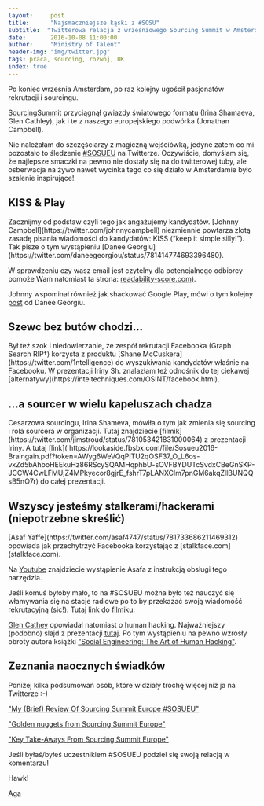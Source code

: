 ```yaml
---
layout:     post
title:      "Najsmaczniejsze kąski z #SOSU"
subtitle:  "Twitterowa relacja z wrześniowego Sourcing Summit w Amsterdamie (2016) "
date:       2016-10-08 11:00:00 
author:     "Ministry of Talent"
header-img: "img/twitter.jpg"
tags: praca, sourcing, rozwój, UK
index: true
---
```


Po koniec września Amsterdam, po raz kolejny ugościł pasjonatów rekrutacji i sourcingu. 

[SourcingSummit](http://sosueurope.com/) przyciągnął gwiazdy światowego formatu (Irina Shamaeva, Glen Cathley), jak i te z naszego europejskiego podwórka (Jonathan Campbell). 

Nie należałam do szczęściarzy z magiczną wejściówką, jedyne zatem co mi pozostało to śledzenie [#SOSUEU](https://twitter.com/search?q=%23sosueu&src=tyah) na Twitterze. 
Oczywiście, domyślam się, że najlepsze smaczki na pewno nie dostały się na do twitterowej tuby, ale osberwacja na żywo nawet wycinka tego co się działo w Amsterdamie było szalenie inspirujące!

<h2 class="section-heading">KISS & Play</h2>
Zacznijmy od podstaw czyli tego jak angażujemy kandydatów. [Johnny Campbell](https://twitter.com/johnnycampbell) niezmiennie powtarza złotą zasadę pisania wiadomości do kandydatów: KISS (“keep it simple silly!”).
Tak pisze o tym wystąpieniu [Danee Georgiu](https://twitter.com/daneegeorgiou/status/781414774693396480).

W sprawdzeniu czy wasz email jest czytelny dla potencjalnego odbiorcy pomoże Wam natomiast ta strona: [readability-score.com)](https://readability-score.com/).

Johnny wspominał również jak shackować Google Play, mówi o tym kolejny [post](https://twitter.com/daneegeorgiou/status/781416351701303296) od Danee Georgiu.

<h2 class="section-heading">Szewc bez butów chodzi...</h2>
Był też szok i niedowierzanie, że zespół rekrutacji Facebooka (Graph Search RIP†) korzysta z produktu [Shane McCuskera](https://twitter.com/1ntelligence) do wyszukiwania kandydatów właśnie na Facebooku. 
W prezentacji Iriny Sh. znalazłam też odnośnik do tej ciekawej [alternatywy](https://inteltechniques.com/OSINT/facebook.html). 

<h2 class="section-heading">...a sourcer w wielu kapeluszach chadza</h2>
Cesarzowa sourcingu, Irina Shameva, mówiła o tym jak zmienia się sourcing i rola sourcera w organizacji.
Tutaj znajdziecie [filmik](https://twitter.com/jimstroud/status/781053421831000064) z prezentacji Iriny. A tutaj [link](
https://lookaside.fbsbx.com/file/Sosueu2016-Braingain.pdf?token=AWyg6WeVQqPlTU2qOSF37_O_L6os-vxZd5bAhboHEEkuHz86RScySQAMHqphbU-sOVFBYDUTcSvdxCBeGnSKP-JCCW4CwLFMUjZ4MPkyecor8gjrE_fshrT7pLANXClm7pnGM6akqZllBUNQQsB5nQ7r)
do całej prezentacji.

<h2 class="section-heading">Wszyscy jesteśmy stalkerami/hackerami (niepotrzebne skreślić)</h2>
[Asaf Yaffe](https://twitter.com/asaf4747/status/781733686211469312) opowiada jak przechytrzyć Facebooka korzystając z [stalkface.com](stalkface.com).

Na [Youtube](https://www.youtube.com/watch?v=TIWp8SoSKQM&feature=youtu.be) znajdziecie wystąpienie Asafa z instrukcją obsługi tego narzędzia.  

Jeśli komuś byłoby mało, to na #SOSUEU można było też nauczyć się włamywania się na stacje radiowe po to by przekazać swoją wiadomość rekrutacyjną (sic!). Tutaj link do [filmiku](https://twitter.com/jimstroud/status/781098450721071104).


[Glen Cathey](https://twitter.com/GlenCathey) opowiadał natomiast o human hacking. Najważniejszy (podobno) slajd z prezentacji [tutaj](jhttps://twitter.com/basw/status/781046790284017665). Po tym wystąpieniu na pewno wzrosły obroty autora książki ["Social Engineering: The Art of Human Hacking"](https://www.amazon.co.uk/Social-Engineering-Art-Human-Hacking/dp/0470639539).

<h2 class="section-heading">Zeznania naocznych świadków</h2>

Poniżej kilka podsumowań osób, które widziały trochę więcej niż ja na Twitterze :-)

["My (Brief) Review Of Sourcing Summit Europe #SOSUEU"](http://billymcdiarmid.com/2016/10/my-brief-review-of-sourcing-summit-europe-sosueu/?utm_content=buffer7fd9a&utm_medium=social&utm_source=twitter.com&utm_campaign=buffer)

["Golden nuggets from Sourcing Summit Europe"](https://www.linkedin.com/pulse/golden-nuggets-from-sourcing-summit-europe-ren%C3%A9-bolier)

["Key Take-Aways From Sourcing Summit Europe"](http://www.hellotalent.com/blog/key-take-aways-sourcing-summit-europe/)


Jeśli byłaś/byłeś uczestnikiem #SOSUEU podziel się swoją relacją w komentarzu! 

Hawk!

Aga
